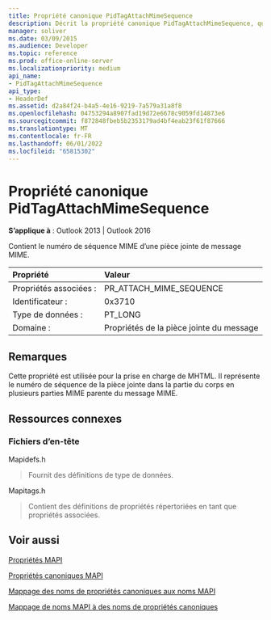 ```yaml
---
title: Propriété canonique PidTagAttachMimeSequence
description: Décrit la propriété canonique PidTagAttachMimeSequence, qui contient le numéro de séquence MIME d’une pièce jointe de message MIME.
manager: soliver
ms.date: 03/09/2015
ms.audience: Developer
ms.topic: reference
ms.prod: office-online-server
ms.localizationpriority: medium
api_name:
- PidTagAttachMimeSequence
api_type:
- HeaderDef
ms.assetid: d2a84f24-b4a5-4e16-9219-7a579a31a8f8
ms.openlocfilehash: 04753294a8907fad19d72e6678c9059fd14873e6
ms.sourcegitcommit: f872848fbeb5b2353179ad4bf4eab23f61f87666
ms.translationtype: MT
ms.contentlocale: fr-FR
ms.lasthandoff: 06/01/2022
ms.locfileid: "65815302"
---
```

# <a name="pidtagattachmimesequence-canonical-property"></a>Propriété canonique PidTagAttachMimeSequence

  
  
**S’applique à** : Outlook 2013 | Outlook 2016 
  
Contient le numéro de séquence MIME d’une pièce jointe de message MIME.
  
|Propriété|Valeur|
|:-----|:-----|
|Propriétés associées :  <br/> |PR_ATTACH_MIME_SEQUENCE  <br/> |
|Identificateur :  <br/> |0x3710  <br/> |
|Type de données :  <br/> |PT_LONG  <br/> |
|Domaine :  <br/> |Propriétés de la pièce jointe du message  <br/> |
   
## <a name="remarks"></a>Remarques

Cette propriété est utilisée pour la prise en charge de MHTML. Il représente le numéro de séquence de la pièce jointe dans la partie du corps en plusieurs parties MIME parente du message MIME.
  
## <a name="related-resources"></a>Ressources connexes

### <a name="header-files"></a>Fichiers d’en-tête

Mapidefs.h
  
> Fournit des définitions de type de données.
    
Mapitags.h
  
> Contient des définitions de propriétés répertoriées en tant que propriétés associées.
    
## <a name="see-also"></a>Voir aussi



[Propriétés MAPI](mapi-properties.md)
  
[Propriétés canoniques MAPI](mapi-canonical-properties.md)
  
[Mappage des noms de propriétés canoniques aux noms MAPI](mapping-canonical-property-names-to-mapi-names.md)
  
[Mappage de noms MAPI à des noms de propriétés canoniques](mapping-mapi-names-to-canonical-property-names.md)

